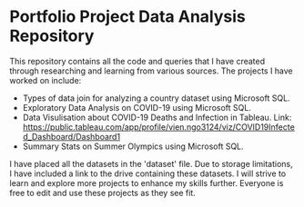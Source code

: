 # Portfolio Project Data Analysis Repository

This repository contains all the code and queries that I have created through researching and learning from various sources. The projects I have worked on include:
- Types of data join  for analyzing a country dataset using Microsoft SQL.
- Exploratory Data Analysis on COVID-19 using Microsoft SQL.
- Data Visulisation about COVID-19 Deaths and Infection in Tableau. Link: https://public.tableau.com/app/profile/vien.ngo3124/viz/COVID19Infected_Dashboard/Dashboard1
- Summary Stats on Summer Olympics using Microsoft SQL.
  
I have placed all the datasets in the 'dataset' file. Due to storage limitations, I have included a link to the drive containing these datasets. 
I will strive to learn and explore more projects to enhance my skills further. Everyone is free to edit and use these projects as they see fit.
